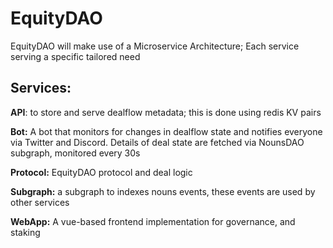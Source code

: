 # EquityDAO

EquityDAO will make use of a Microservice Architecture; Each service serving a specific tailored need

## Services:
**API**: to store and serve dealflow metadata; this is done using redis KV pairs

**Bot:** A bot that monitors for changes in dealflow state and notifies everyone via Twitter and Discord.  Details of deal state are fetched via NounsDAO subgraph, monitored every 30s

**Protocol:** EquityDAO protocol and deal logic 

**Subgraph:** a subgraph to indexes nouns events, these events are used by other services

**WebApp:** A vue-based frontend implementation for governance, and staking

